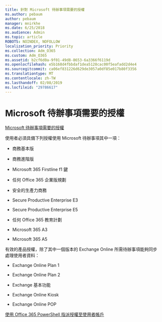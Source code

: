 ```yaml
---
title: 針對 Microsoft 待辦事項需要的授權
ms.author: pebaum
author: pebaum
manager: mnirkhe
ms.date: 6/25/2018
ms.audience: Admin
ms.topic: article
ROBOTS: NOINDEX, NOFOLLOW
localization_priority: Priority
ms.collection: Adm_O365
ms.custom: Adm_O365
ms.assetid: b2cf6d0a-9f01-49d8-8653-6a3366f6119d
ms.openlocfilehash: e5b168d4fbbdaf1dea5128cac00f5eafadd2d4e4
ms.sourcegitcommit: ca06ef831226d629de3057a0df85e017b80f3356
ms.translationtype: MT
ms.contentlocale: zh-TW
ms.lasthandoff: 02/08/2019
ms.locfileid: "29786617"
---
```

# <a name="required-licenses-for-microsoft-todo"></a>Microsoft 待辦事項需要的授權

[Microsoft 待辦事項需要的授權](https://support.office.com/article/381e9d1b-c500-49b5-973e-890fd86528d7.aspx)
  
使用者必須具備下列授權使用 Microsoft 待辦事項其中一項：
  
- 商務基本版
    
- 商務進階版
    
- Microsoft 365 Firstline f1 鍵
    
- 任何 Office 365 企業版規劃
    
- 安全的生產力商務
    
- Secure Productive Enterprise E3
    
- Secure Productive Enterprise E5
    
- 任何 Office 365 教育計劃
    
- Microsoft 365 A3
    
- Microsoft 365 A5
    
有效的產品授權，除了其中一個版本的 Exchange Online 所需待辦事項能夠同步處理使用者資料： 
  
- Exchange Online Plan 1
    
- Exchange Online Plan 2
    
- Exchange 基本功能
    
- Exchange Online Kiosk
    
- Exchange Online POP
    
[使用 Office 365 PowerShell 指派授權至使用者帳戶](https://docs.microsoft.com/office365/enterprise/powershell/assign-licenses-to-user-accounts-with-office-365-powershell )
  

